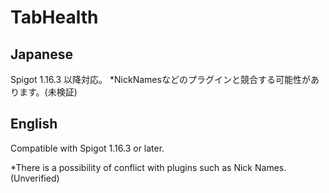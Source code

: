 # TabHealth

Japanese
--
Spigot 1.16.3 以降対応。
*NickNamesなどのプラグインと競合する可能性があります。(未検証)


English
--
Compatible with Spigot 1.16.3 or later.

*There is a possibility of conflict with plugins such as Nick Names. (Unverified)
